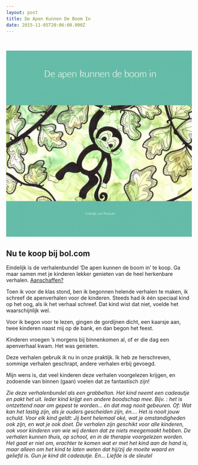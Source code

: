 ```yaml
---
layout: post
title: De Apen Kunnen De Boom In
date: 2015-11-05T20:06:00.000Z
---
```


&nbsp;

![](/uploads/versions/apen-boom---x----550-550x---.jpg)

## Nu te koop bij bol.com

Eindelijk is de verhalenbundel ‘De apen kunnen de boom in’ te koop. Ga maar samen met je kinderen lekker genieten van de heel herkenbare verhalen. [Aanschaffen?](http://www.bol.com/nl/p/de-apen-kunnen-de-boom-in/9200000051246844/)

Toen ik voor de klas stond, ben ik begonnen helende verhalen te maken, ik schreef de apenverhalen voor de kinderen. Steeds had ik &eacute;&eacute;n speciaal kind op het oog, als ik het verhaal schreef. Dat kind wist dat niet, voelde het waarschijnlijk wel.

Voor ik begon voor te lezen, gingen de gordijnen dicht, een kaarsje aan, twee kinderen naast mij op de bank, en dan begon het feest.

Kinderen vroegen ’s morgens bij binnenkomen al, of er die dag een apenverhaal kwam. Het was genieten.

Deze verhalen gebruik ik nu in onze praktijk. Ik heb ze herschreven, sommige verhalen geschrapt, andere verhalen erbij gevoegd.

Mijn wens is, dat veel kinderen deze verhalen voorgelezen krijgen, en zodoende van binnen (gaan) voelen dat ze fantastisch zijn!

*Zie deze verhalenbundel als een grabbelton. Het kind neemt een cadeautje en pakt het uit. Ieder kind krijgt een andere boodschap mee. Bijv. : het is ontzettend naar om gepest te worden… &eacute;n dat mag nooit gebeuren. Of: Wat kan het lastig zijn, als je ouders gescheiden zijn, &eacute;n…. Het is nooit jouw schuld. Voor elk kind geldt: Jij bent helemaal ok&eacute;, wat je omstandigheden ook zijn, en wat je ook doet. De verhalen zijn geschikt voor alle kinderen, ook voor kinderen van wie wij denken dat ze niets meegemaakt hebben. De verhalen kunnen thuis, op school, en in de therapie voorgelezen worden. Het gaat er niet om, erachter te komen wat er met het kind aan de hand is, maar alleen om het kind te laten weten dat hij/zij de moeite waard en geliefd is. Gun je kind dit cadeautje. En… Liefde is de sleutel*

&nbsp;